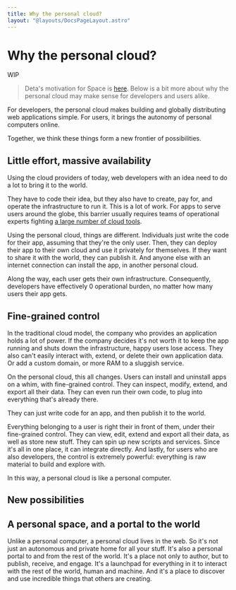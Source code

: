 ```yaml
---
title: Why the personal cloud?
layout: "@layouts/DocsPageLayout.astro"
---
```


# Why the personal cloud?

WIP

> Deta's motivation for Space is [here](https://deta.space/motivation/). Below is a bit more about why the personal cloud may make sense for developers and users alike.
>

For developers, the personal cloud makes building and globally distributing web applications simple. For users, it brings the autonomy of personal computers online.

Together, we think these things form a new frontier of possibilities.

## **Little effort, massive availability**

Using the cloud providers of today, web developers with an idea need to do a lot to bring it to the world.

They have to code their idea, but they also have to create, pay for, and operate the infrastructure to run it. This is a lot of work. For apps to serve users around the globe, this barrier usually requires teams of operational experts fighting [a large number of cloud tools](https://landscape.cncf.io/).

Using the personal cloud, things are different. Individuals just write the code for their app, assuming that they're the only user. Then, they can deploy their app to their own cloud and use it privately for themselves. If they want to share it with the world, they can publish it. And anyone else with an internet connection can install the app, in another personal cloud.

Along the way, each user gets their own infrastructure. Consequently, developers have effectively 0 operational burden, no matter how many users their app gets.

## **Fine-grained control**

In the traditional cloud model, the company who provides an application holds a lot of power. If the company decides it's not worth it to keep the app running and shuts down the infrastructure, happy users lose access. They also can't easily interact with, extend, or delete their own application data. Or add a custom domain, or more RAM to a sluggish service.

On the personal cloud, this all changes. Users can install and uninstall apps on a whim, with fine-grained control. They can inspect, modify, extend, and export all their data. They can even run their own code, to plug into everything that's already there.

They can just write code for an app, and then publish it to the world.

Everything belonging to a user is right their in front of them, under their fine-grained control. They can view, edit, extend and export all their data, as well as store new stuff. They can spin up new scripts and services. Since it's all in one place, it can integrate directly. And lastly, for users who are also developers, the control is extremely powerful: everything is raw material to build and explore with.

In this way, a personal cloud is like a personal computer.

## **New possibilities**

## **A personal space, and a portal to the world**

Unlike a personal computer, a personal cloud lives in the web. So it's not just an autonomous and private home for all your stuff. It's also a personal portal to and from the rest of the world. It's a place not only to author, but to publish, receive, and engage. It's a launchpad for everything in it to interact with the rest of the world, human and machine. And it's a place to discover and use incredible things that others are creating.